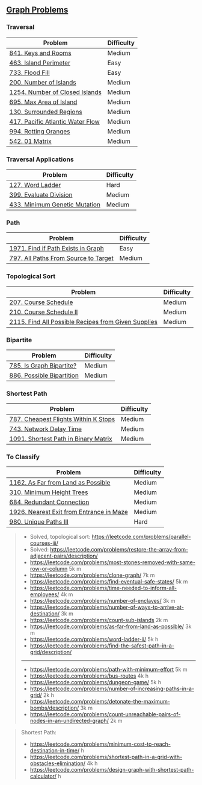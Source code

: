 ## [Graph Problems](../topics/graph.md)
### Traversal
| Problem          | Difficulty |
|------------------|------------|
|[841. Keys and Rooms](../leetcode/841.keys-and-rooms.md)|Medium|
|[463. Island Perimeter](../leetcode/463.island-perimeter.md)|Easy|
|[733. Flood Fill](../leetcode/733.flood-fill.md)|Easy|
|[200. Number of Islands](../leetcode/200.number-of-islands.md)|Medium|
|[1254. Number of Closed Islands](../leetcode/1254.number-of-closed-islands.md)|Medium|
|[695. Max Area of Island](../leetcode/695.max-area-of-island.md)|Medium|
|[130. Surrounded Regions](../leetcode/130.surrounded-regions.md)|Medium|
|[417. Pacific Atlantic Water Flow](../leetcode/417.pacific-atlantic-water-flow.md)|Medium|
|[994. Rotting Oranges](../leetcode/994.rotting-orange.md)|Medium|
|[542. 01 Matrix](../leetcode/542.01-matrix.md)|Medium|

### Traversal Applications
| Problem          | Difficulty |
|------------------|------------|
|[127. Word Ladder](../leetcode/127.word-ladder.md)|Hard|
|[399. Evaluate Division](../leetcode/399.evaluate-division.md)|Medium|
|[433. Minimum Genetic Mutation](../leetcode/433.minimum-genetic-mutation.md)|Medium|

### Path
| Problem          | Difficulty |
|------------------|------------|
|[1971. Find if Path Exists in Graph](../leetcode/1971.find-if-path-exists-in-graph.md)|Easy|
|[797. All Paths From Source to Target](../leetcode/797.all-paths-from-source-to-target.md)|Medium|

### Topological Sort
| Problem          | Difficulty |
|------------------|------------|
|[207. Course Schedule](../leetcode/207.course-schedule.md)|Medium|
|[210. Course Schedule II](../leetcode/210.course-schedule-ii.md)|Medium|
|[2115. Find All Possible Recipes from Given Supplies](../leetcode/2115.find-all-possible-recipes-from-given-supplies.md)|Medium|

### Bipartite
| Problem          | Difficulty |
|------------------|------------|
|[785. Is Graph Bipartite?](../leetcode/785.is-graph-bipartite.md)|Medium|
|[886. Possible Bipartition](../leetcode/886.possible-bipartition.md)|Medium|

### Shortest Path
| Problem          | Difficulty |
|------------------|------------|
|[787. Cheapest Flights Within K Stops](../leetcode/787.cheapest-flights-within-k-stops.md)|Medium|
|[743. Network Delay Time](../leetcode/743.network-delay-time.md)|Medium|
|[1091. Shortest Path in Binary Matrix](../leetcode/1091.shortest-path-in-binary-matrix.md)|Medium|

### To Classify
| Problem          | Difficulty |
|------------------|------------|
|[1162. As Far from Land as Possible](../leetcode/1162.as-far-from-land-as-possible.md)|Medium|
|[310. Minimum Height Trees](../leetcode/310.minimum-height-trees.md)|Medium|
|[684. Redundant Connection](../leetcode/684.redundant-connection.md)|Medium|
|[1926. Nearest Exit from Entrance in Maze](../leetcode/1926.nearest-exit-from-entrance-in-maze.md)|Medium|
|[980. Unique Paths III](../leetcode/980.unique-paths-iii.md)|Hard|

> * Solved, topological sort: https://leetcode.com/problems/parallel-courses-iii/
> * Solved: https://leetcode.com/problems/restore-the-array-from-adjacent-pairs/description/
> * https://leetcode.com/problems/most-stones-removed-with-same-row-or-column 5k m
> * https://leetcode.com/problems/clone-graph/ 7k m
> * https://leetcode.com/problems/find-eventual-safe-states/ 5k m
> * https://leetcode.com/problems/time-needed-to-inform-all-employees/ 4k m
> * https://leetcode.com/problems/number-of-enclaves/ 3k m
> * https://leetcode.com/problems/number-of-ways-to-arrive-at-destination/ 3k m
> * https://leetcode.com/problems/count-sub-islands 2k m
> * https://leetcode.com/problems/as-far-from-land-as-possible/ 3k m
> * https://leetcode.com/problems/word-ladder-ii/ 5k h
> * https://leetcode.com/problems/find-the-safest-path-in-a-grid/description/
> ----
> * https://leetcode.com/problems/path-with-minimum-effort 5k m
> * https://leetcode.com/problems/bus-routes 4k h
> * https://leetcode.com/problems/dungeon-game/ 5k h
> * https://leetcode.com/problems/number-of-increasing-paths-in-a-grid/ 2k h
> * https://leetcode.com/problems/detonate-the-maximum-bombs/description/ 3k m
> * https://leetcode.com/problems/count-unreachable-pairs-of-nodes-in-an-undirected-graph/ 2k m

> Shortest Path: 
> * https://leetcode.com/problems/minimum-cost-to-reach-destination-in-time/ h
> * https://leetcode.com/problems/shortest-path-in-a-grid-with-obstacles-elimination/ 4k h
> * https://leetcode.com/problems/design-graph-with-shortest-path-calculator/ h